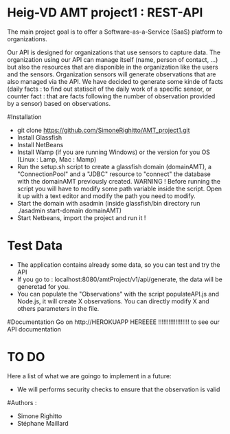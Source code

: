 Heig-VD AMT project1 : REST-API
===============================

The main project goal is to offer a Software-as-a-Service (SaaS) platform to organizations.

Our API is designed for organizations that use sensors to capture data.
The organization using our API can manage itself (name, person of contact, ...) but also the resources that are disponible in the organization like the users and the sensors.
Organization sensors will generate observations that are also managed via the API.
We have decided to generate some kinde of facts (daily facts : to find out statiscit of the daily work of a specific sensor, or counter fact : that are facts following the number of observation provided by a sensor) based on observations.

#Installation
  * git clone https://github.com/SimoneRighitto/AMT_project1.git
  * Install Glassfish
  * Install NetBeans
  * Install Wamp (if you are running Windows) or the version for you OS (Linux : Lamp, Mac : Mamp)
  * Run the setup.sh script to create a glassfish domain (domainAMT), a "ConnectionPool" and a "JDBC" resource to "connect" the database with the domainAMT previously created. WARNING ! Before running the script you will have to modify some path variable inside the script. Open it up with a text editor and modify the path you need to modify.
  * Start the domain with asadmin (inside glassfish/bin directory run ./asadmin start-domain domainAMT)
  * Start Netbeans, import the project and run it !
 
# Test Data
  * The application contains already some data, so you can test and try the API
  * If you go to : localhost:8080/amtProject/v1/api/generate, the data will be generetad for you.
  * You can populate the "Observations" with the script populateAPI.js and Node.js, it will create X observations. You can directly modify X and others parameters in the file.

#Documentation
Go on http://HEROKUAPP HEREEEE !!!!!!!!!!!!!!!!!! to see our API documentation

# TO DO
Here a list of what we are goingo to implement in a future:
  * We will performs security checks to ensure that the observation is valid

#Authors : 
 * Simone Righitto
 * Stéphane Maillard

